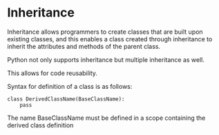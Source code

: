 # Inheritance

Inheritance allows programmers to create classes that are built upon existing classes, and this enables a class created through inheritance to inherit the attributes and methods of the parent class.

Python not only supports inheritance but multiple inheritance as well.

This allows for code reusability.

Syntax for definition of a class is as follows:
```
class DerivedClassName(BaseClassName):
    pass
```

The name BaseClassName must be defined in a scope containing the derived class definition